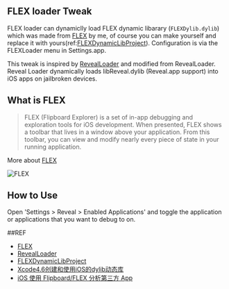 ## FLEX loader Tweak
FLEX loader can dynamiclly load FLEX dynamic libarary (`FLEXDylib.dylib`) which was made from [FLEX](https://github.com/Flipboard/FLEX) by me, of course you can make yourself and replace it with yours(ref:[FLEXDynamicLibProject](https://github.com/qiaoxueshi/FLEXDynamicLibProject)).  Configuration is via the FLEXLoader menu in Settings.app.

This tweak is inspired by [RevealLoader](https://github.com/heardrwt/RevealLoader) and modified from RevealLoader. Reveal Loader dynamically loads libReveal.dylib (Reveal.app support) into iOS apps on jailbroken devices. 

## What is FLEX
> FLEX (Flipboard Explorer) is a set of in-app debugging and exploration tools for iOS development. When presented, FLEX shows a toolbar that lives in a window above your application. From this toolbar, you can view and modify nearly every piece of state in your running application. 

More about [FLEX](https://github.com/Flipboard/FLEX)

![FLEX](https://camo.githubusercontent.com/9986601c5e4306f7935032465911c0f70596e046/687474703a2f2f656e67696e656572696e672e666c6970626f6172642e636f6d2f6173736574732f666c65782f62617369632d766965772d6578706c6f726174696f6e2e676966)


## How to Use
Open 'Settings > Reveal > Enabled Applications' and toggle the application or applications that you want to debug to on.


##REF
* [FLEX](https://github.com/Flipboard/FLEX)
* [RevealLoader](https://github.com/heardrwt/RevealLoader)
* [FLEXDynamicLibProject](https://github.com/qiaoxueshi/FLEXDynamicLibProject)
* [Xcode4.6创建和使用iOS的dylib动态库](http://blog.csdn.net/hursing/article/details/8951958)
* [iOS 使用 Flipboard/FLEX 分析第三方 App](http://itony.me/774.html)
